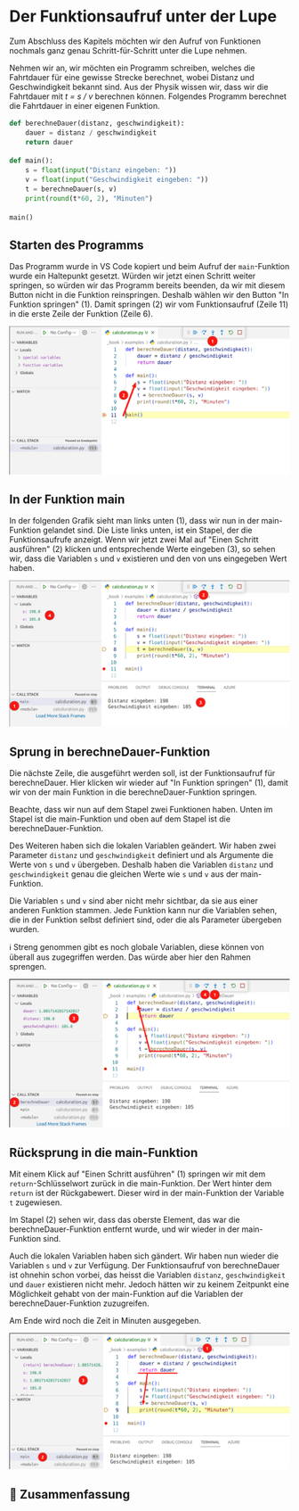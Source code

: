 # Der Funktionsaufruf unter der Lupe

Zum Abschluss des Kapitels möchten wir den Aufruf von Funktionen
nochmals ganz genau Schritt-für-Schritt unter die Lupe nehmen.

Nehmen wir an, wir möchten ein Programm schreiben,
welches die Fahrtdauer für eine gewisse Strecke berechnet,
wobei Distanz und Geschwindigkeit bekannt sind.
Aus der Physik wissen wir, dass wir die
Fahrtdauer mit *t = s / v* berechnen können.
Folgendes Programm berechnet die Fahrtdauer in einer eigenen Funktion.

```python
def berechneDauer(distanz, geschwindigkeit):
    dauer = distanz / geschwindigkeit
    return dauer

def main():
    s = float(input("Distanz eingeben: "))
    v = float(input("Geschwindigkeit eingeben: "))
    t = berechneDauer(s, v)
    print(round(t*60, 2), "Minuten")

main()
```

## Starten des Programms

Das Programm wurde in VS Code kopiert und beim Aufruf der `main`-Funktion
wurde ein Haltepunkt gesetzt.
Würden wir jetzt einen Schritt weiter springen,
so würden wir das Programm bereits beenden, da wir mit diesem
Button nicht in die Funktion reinspringen.
Deshalb wählen wir den Button "In Funktion springen" (1).
Damit springen (2) wir vom Funktionsaufruf (Zeile 11) in die erste Zeile der Funktion (Zeile 6).

![Starten des Programms](./images/distancestep1.png)

## In der Funktion main

In der folgenden Grafik sieht man links unten (1),
dass wir nun in der main-Funktion gelandet sind.
Die Liste links unten, ist ein Stapel, der die Funktionsaufrufe anzeigt.
Wenn wir jetzt zwei Mal auf "Einen Schritt ausführen" (2) klicken 
und entsprechende Werte eingeben (3),
so sehen wir, dass die Variablen `s` und `v` existieren und 
den von uns eingegeben Wert haben.

![In der Funktion main](./images/distancestep2.png)

## Sprung in berechneDauer-Funktion

Die nächste Zeile, die ausgeführt werden soll, ist der Funktionsaufruf
für berechneDauer. Hier klicken wir wieder auf "In Funktion springen" (1),
damit wir von der main Funktion in die berechneDauer-Funktion springen.

Beachte, dass wir nun auf dem Stapel zwei Funktionen haben.
Unten im Stapel ist die main-Funktion und oben auf dem Stapel ist die
berechneDauer-Funktion.

Des Weiteren haben sich die lokalen Variablen geändert.
Wir haben zwei Parameter `distanz` und `geschwindigkeit` definiert und 
als Argumente die Werte von `s` und `v` übergeben. Deshalb haben die Variablen
`distanz` und `geschwindigkeit` genau die gleichen Werte wie `s` und `v` aus der main-Funktion.

Die Variablen `s` und `v` sind aber nicht mehr sichtbar, da sie aus einer anderen Funktion
stammen. Jede Funktion kann nur die Variablen sehen,
die in der Funktion selbst definiert sind,
oder die als Parameter übergeben wurden.

ℹ️ Streng genommen gibt es noch globale Variablen, diese können von überall aus zugegriffen werden. Das würde aber hier den Rahmen sprengen.

![Sprung in berechneDauer-Funktion](./images/distancestep3.png)

## Rücksprung in die main-Funktion
Mit einem Klick auf "Einen Schritt ausführen" (1) springen
wir mit dem `return`-Schlüsselwort zurück in die main-Funktion.
Der Wert hinter dem `return` ist der Rückgabewert.
Dieser wird in der main-Funktion der Variable `t` zugewiesen.

Im Stapel (2) sehen wir, dass das oberste Element,
das war die berechneDauer-Funktion entfernt wurde,
und wir wieder in der main-Funktion sind.

Auch die lokalen Variablen haben sich gändert.
Wir haben nun wieder die Variablen `s` und `v` zur Verfügung.
Der Funktionsaufruf von berechneDauer ist ohnehin schon vorbei,
das heisst die Variablen `distanz`, `geschwindigkeit` und `dauer` existieren nicht mehr.
Jedoch hätten wir zu keinem Zeitpunkt eine Möglichkeit gehabt von
der main-Funktion auf die Variablen der berechneDauer-Funktion zuzugreifen.

Am Ende wird noch die Zeit in Minuten ausgegeben.

![Rücksprung in die main-Funktion](./images/distancestep4.png)

## 🧭 Zusammenfassung


